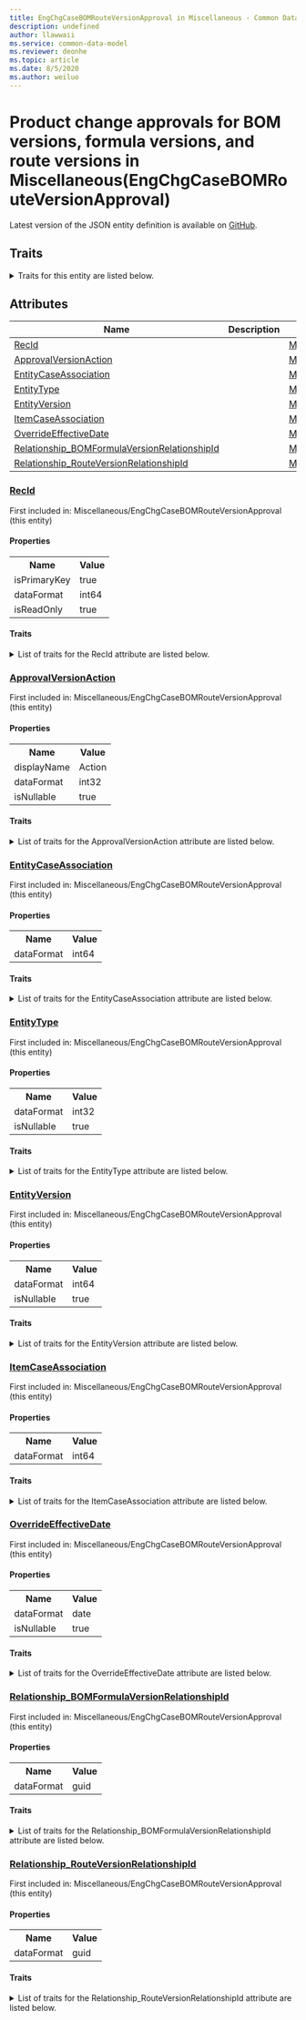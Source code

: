 ```yaml
---
title: EngChgCaseBOMRouteVersionApproval in Miscellaneous - Common Data Model | Microsoft Docs
description: undefined
author: llawwaii
ms.service: common-data-model
ms.reviewer: deonhe
ms.topic: article
ms.date: 8/5/2020
ms.author: weiluo
---
```


# Product change approvals for BOM versions, formula versions, and route versions in Miscellaneous(EngChgCaseBOMRouteVersionApproval)

  
 Latest version of the JSON entity definition is available on <a href="https://github.com/Microsoft/CDM/tree/master/schemaDocuments/core/operationsCommon/Tables/SupplyChain/ProductInformationManagement/Miscellaneous/EngChgCaseBOMRouteVersionApproval.cdm.json" target="_blank">GitHub</a>.  

## Traits

<details>
<summary>Traits for this entity are listed below.  
</summary>

**is.identifiedBy**  
  names a specifc identity attribute to use with an entity  <table><tr><th>Parameter</th><th>Value</th><th>Data type</th><th>Explanation</th></tr><tr><td>attribute</td><td>[EngChgCaseBOMRouteVersionApproval/(resolvedAttributes)/RecId](#RecId)</td><td>attribute</td><td></td></tr></table>

**is.CDM.entityVersion**  
  <table><tr><th>Parameter</th><th>Value</th><th>Data type</th><th>Explanation</th></tr><tr><td>versionNumber</td><td>"1.1"</td><td>string</td><td>semantic version number of the entity</td></tr></table>

**is.application.releaseVersion**  
  <table><tr><th>Parameter</th><th>Value</th><th>Data type</th><th>Explanation</th></tr><tr><td>releaseVersion</td><td>"10.0.13.0"</td><td>string</td><td>semantic version number of the application introducing this entity</td></tr></table>

**is.localized.displayedAs**  
  Holds the list of language specific display text for an object.  <table><tr><th>Parameter</th><th>Value</th><th>Data type</th><th>Explanation</th></tr><tr><td>localizedDisplayText</td><td><table><tr><th>languageTag</th><th>displayText</th></tr><tr><td>en</td><td>Product change approvals for BOM versions, formula versions, and route versions</td></tr></table></td><td>entity</td><td>a reference to the constant entity holding the list of localized text</td></tr></table>

</details>

## Attributes

|Name|Description|First Included in Instance|
|---|---|---|
|[RecId](#RecId)||<a href="EngChgCaseBOMRouteVersionApproval.md" target="_blank">Miscellaneous/EngChgCaseBOMRouteVersionApproval</a>|
|[ApprovalVersionAction](#ApprovalVersionAction)||<a href="EngChgCaseBOMRouteVersionApproval.md" target="_blank">Miscellaneous/EngChgCaseBOMRouteVersionApproval</a>|
|[EntityCaseAssociation](#EntityCaseAssociation)||<a href="EngChgCaseBOMRouteVersionApproval.md" target="_blank">Miscellaneous/EngChgCaseBOMRouteVersionApproval</a>|
|[EntityType](#EntityType)||<a href="EngChgCaseBOMRouteVersionApproval.md" target="_blank">Miscellaneous/EngChgCaseBOMRouteVersionApproval</a>|
|[EntityVersion](#EntityVersion)||<a href="EngChgCaseBOMRouteVersionApproval.md" target="_blank">Miscellaneous/EngChgCaseBOMRouteVersionApproval</a>|
|[ItemCaseAssociation](#ItemCaseAssociation)||<a href="EngChgCaseBOMRouteVersionApproval.md" target="_blank">Miscellaneous/EngChgCaseBOMRouteVersionApproval</a>|
|[OverrideEffectiveDate](#OverrideEffectiveDate)||<a href="EngChgCaseBOMRouteVersionApproval.md" target="_blank">Miscellaneous/EngChgCaseBOMRouteVersionApproval</a>|
|[Relationship_BOMFormulaVersionRelationshipId](#Relationship_BOMFormulaVersionRelationshipId)||<a href="EngChgCaseBOMRouteVersionApproval.md" target="_blank">Miscellaneous/EngChgCaseBOMRouteVersionApproval</a>|
|[Relationship_RouteVersionRelationshipId](#Relationship_RouteVersionRelationshipId)||<a href="EngChgCaseBOMRouteVersionApproval.md" target="_blank">Miscellaneous/EngChgCaseBOMRouteVersionApproval</a>|

### <a href=#RecId name="RecId">RecId</a>

First included in: Miscellaneous/EngChgCaseBOMRouteVersionApproval (this entity)  

#### Properties

<table><tr><th>Name</th><th>Value</th></tr><tr><td>isPrimaryKey</td><td>true</td></tr><tr><td>dataFormat</td><td>int64</td></tr><tr><td>isReadOnly</td><td>true</td></tr></table>

#### Traits

<details>
<summary>List of traits for the RecId attribute are listed below.</summary>

**is.dataFormat.integer**  
**is.dataFormat.big**  
**is.identifiedBy**  
names a specifc identity attribute to use with an entity  <table><tr><th>Parameter</th><th>Value</th><th>Data type</th><th>Explanation</th></tr><tr><td>attribute</td><td>[EngChgCaseBOMRouteVersionApproval/(resolvedAttributes)/RecId](#RecId)</td><td>attribute</td><td></td></tr></table>

**is.readOnly**  
**is.dataFormat.integer**  
**is.dataFormat.big**  
</details>

### <a href=#ApprovalVersionAction name="ApprovalVersionAction">ApprovalVersionAction</a>

First included in: Miscellaneous/EngChgCaseBOMRouteVersionApproval (this entity)  

#### Properties

<table><tr><th>Name</th><th>Value</th></tr><tr><td>displayName</td><td>Action</td></tr><tr><td>dataFormat</td><td>int32</td></tr><tr><td>isNullable</td><td>true</td></tr></table>

#### Traits

<details>
<summary>List of traits for the ApprovalVersionAction attribute are listed below.</summary>

**is.dataFormat.integer**  
**is.nullable**  
The attribute value may be set to NULL.  

**is.localized.displayedAs**  
Holds the list of language specific display text for an object.  <table><tr><th>Parameter</th><th>Value</th><th>Data type</th><th>Explanation</th></tr><tr><td>localizedDisplayText</td><td><table><tr><th>languageTag</th><th>displayText</th></tr><tr><td>en</td><td>Action</td></tr></table></td><td>entity</td><td>a reference to the constant entity holding the list of localized text</td></tr></table>

**is.dataFormat.integer**  
</details>

### <a href=#EntityCaseAssociation name="EntityCaseAssociation">EntityCaseAssociation</a>

First included in: Miscellaneous/EngChgCaseBOMRouteVersionApproval (this entity)  

#### Properties

<table><tr><th>Name</th><th>Value</th></tr><tr><td>dataFormat</td><td>int64</td></tr></table>

#### Traits

<details>
<summary>List of traits for the EntityCaseAssociation attribute are listed below.</summary>

**is.dataFormat.integer**  
**is.dataFormat.big**  
**is.dataFormat.integer**  
**is.dataFormat.big**  
</details>

### <a href=#EntityType name="EntityType">EntityType</a>

First included in: Miscellaneous/EngChgCaseBOMRouteVersionApproval (this entity)  

#### Properties

<table><tr><th>Name</th><th>Value</th></tr><tr><td>dataFormat</td><td>int32</td></tr><tr><td>isNullable</td><td>true</td></tr></table>

#### Traits

<details>
<summary>List of traits for the EntityType attribute are listed below.</summary>

**is.dataFormat.integer**  
**is.nullable**  
The attribute value may be set to NULL.  

**is.dataFormat.integer**  
</details>

### <a href=#EntityVersion name="EntityVersion">EntityVersion</a>

First included in: Miscellaneous/EngChgCaseBOMRouteVersionApproval (this entity)  

#### Properties

<table><tr><th>Name</th><th>Value</th></tr><tr><td>dataFormat</td><td>int64</td></tr><tr><td>isNullable</td><td>true</td></tr></table>

#### Traits

<details>
<summary>List of traits for the EntityVersion attribute are listed below.</summary>

**is.dataFormat.integer**  
**is.dataFormat.big**  
**is.nullable**  
The attribute value may be set to NULL.  

**is.dataFormat.integer**  
**is.dataFormat.big**  
</details>

### <a href=#ItemCaseAssociation name="ItemCaseAssociation">ItemCaseAssociation</a>

First included in: Miscellaneous/EngChgCaseBOMRouteVersionApproval (this entity)  

#### Properties

<table><tr><th>Name</th><th>Value</th></tr><tr><td>dataFormat</td><td>int64</td></tr></table>

#### Traits

<details>
<summary>List of traits for the ItemCaseAssociation attribute are listed below.</summary>

**is.dataFormat.integer**  
**is.dataFormat.big**  
**is.dataFormat.integer**  
**is.dataFormat.big**  
</details>

### <a href=#OverrideEffectiveDate name="OverrideEffectiveDate">OverrideEffectiveDate</a>

First included in: Miscellaneous/EngChgCaseBOMRouteVersionApproval (this entity)  

#### Properties

<table><tr><th>Name</th><th>Value</th></tr><tr><td>dataFormat</td><td>date</td></tr><tr><td>isNullable</td><td>true</td></tr></table>

#### Traits

<details>
<summary>List of traits for the OverrideEffectiveDate attribute are listed below.</summary>

**is.dataFormat.date**  
**means.measurement.date**  
**is.nullable**  
The attribute value may be set to NULL.  

**is.dataFormat.date**  
</details>

### <a href=#Relationship_BOMFormulaVersionRelationshipId name="Relationship_BOMFormulaVersionRelationshipId">Relationship_BOMFormulaVersionRelationshipId</a>

First included in: Miscellaneous/EngChgCaseBOMRouteVersionApproval (this entity)  

#### Properties

<table><tr><th>Name</th><th>Value</th></tr><tr><td>dataFormat</td><td>guid</td></tr></table>

#### Traits

<details>
<summary>List of traits for the Relationship_BOMFormulaVersionRelationshipId attribute are listed below.</summary>

**is.dataFormat.character**  
**is.dataFormat.big**  
**is.dataFormat.array**  
**is.dataFormat.guid**  
**means.identity.entityId**  
**is.linkedEntity.identifier**  
Marks the attribute(s) that hold foreign key references to a linked (used as an attribute) entity. This attribute is added to the resolved entity to enumerate the referenced entities.  <table><tr><th>Parameter</th><th>Value</th><th>Data type</th><th>Explanation</th></tr><tr><td>entityReferences</td><td><table><tr><th>entityReference</th><th>attributeReference</th></tr><tr><td><a href="../Main/BOMVersion.md" target="_blank">/core/operationsCommon/Tables/SupplyChain/ProductInformationManagement/Main/BOMVersion.cdm.json/BOMVersion</a></td><td><a href="../Main/BOMVersion.md#RecId" target="_blank">RecId</a></td></tr></table></td><td>entity</td><td>a reference to the constant entity holding the list of entity references</td></tr></table>

**is.dataFormat.guid**  
**is.dataFormat.character**  
**is.dataFormat.array**  
</details>

### <a href=#Relationship_RouteVersionRelationshipId name="Relationship_RouteVersionRelationshipId">Relationship_RouteVersionRelationshipId</a>

First included in: Miscellaneous/EngChgCaseBOMRouteVersionApproval (this entity)  

#### Properties

<table><tr><th>Name</th><th>Value</th></tr><tr><td>dataFormat</td><td>guid</td></tr></table>

#### Traits

<details>
<summary>List of traits for the Relationship_RouteVersionRelationshipId attribute are listed below.</summary>

**is.dataFormat.character**  
**is.dataFormat.big**  
**is.dataFormat.array**  
**is.dataFormat.guid**  
**means.identity.entityId**  
**is.linkedEntity.identifier**  
Marks the attribute(s) that hold foreign key references to a linked (used as an attribute) entity. This attribute is added to the resolved entity to enumerate the referenced entities.  <table><tr><th>Parameter</th><th>Value</th><th>Data type</th><th>Explanation</th></tr><tr><td>entityReferences</td><td><table><tr><th>entityReference</th><th>attributeReference</th></tr><tr><td><a href="../../ProductionControl/Main/RouteVersion.md" target="_blank">/core/operationsCommon/Tables/SupplyChain/ProductionControl/Main/RouteVersion.cdm.json/RouteVersion</a></td><td><a href="../../ProductionControl/Main/RouteVersion.md#RecId" target="_blank">RecId</a></td></tr></table></td><td>entity</td><td>a reference to the constant entity holding the list of entity references</td></tr></table>

**is.dataFormat.guid**  
**is.dataFormat.character**  
**is.dataFormat.array**  
</details>
